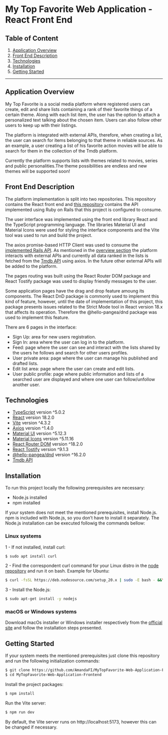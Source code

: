 # My Top Favorite Web Application - React Front End

## Table of Content

1. [Application Overview](#application-overview)
2. [Front End Description](#front-end-description)
3. [Technologies](#technologies)
4. [Installation](#installation)
5. [Getting Started](#getting-started)

---

## **Application Overview** <a name="application-overview"></a>

My Top Favorite is a social media platform where registered users can create, edit and share lists containing a rank of their favorite things of a certain theme. Along with each list item, the user has the option to attach a personalized text talking about the chosen item. Users can also follow other users to keep up with their listings.

The platform is integrated with external APIs, therefore, when creating a list, the user can search for items belonging to that theme in reliable sources. As an example, a user creating a list of his favorite action movies will be able to search for them in the collection of the Tmdb platform.

Currently the platform supports lists with themes related to movies, series and public personalities.The theme possibilities are endless and new themes will be supported soon!

## **Front End Description** <a name="front-end-description"></a>

The platform implementation is split into two repositories. This repository contains the React front end and [this repository](https://github.com/AmandaFI/MyTopFavorite-Web-Application-Backend.git) contains the API implemented using Ruby on Rails that this project is configured to consume.

The user interface was implemented using the front end library React and the TypeScript programming language. The libraries Material UI and Material Icons were used for styling the interface components and the Vite tool was used to run and build the project.

The axios promise-based HTTP Client was used to consume the [implemented Rails API](https://github.com/AmandaFI/MyTopFavorite-Web-Application-Backend.git). As mentioned in the [overview section](application-overview) the platform interacts with external APIs and currently all data ranked in the lists is fetched from the [Tmdb API](https://developer.themoviedb.org/reference/intro/getting-started) using axios. In the future other external APIs will be added to the platform.

The pages routing was built using the React Router DOM package and React Tostify package was used to display friendly messages to the user.

Some application pages have the drag and drop feature amoung its components. The React DnD package is commonly used to implement this kind of feature, however, until the date of implementation of this project, this package presents issues related to the Strict Mode tool in React version 18.x that affects its operation. Therefore the @hello-pangea/dnd package was used to implement this feature.

There are 6 pages in the interface:

- Sign Up: area for new users registration.
- Sign In: area where the user can log in to the platform.
- Feed: page where the user can see and interact with the lists shared by the users he follows and search for other users profiles.
- User private area: page where the user can manage his published and drafted lists.
- Edit list area: page where the user can create and edit lists.
- User public profile: page where public information and lists of a searched user are displayed and where one user can follow/unfollow another user.

## **Technologies** <a name="technologies"></a>

- [TypeScript](https://www.typescriptlang.org/) version ^5.0.2
- [React](https://react.dev/) version 18.2.0
- [Vite](https://vitejs.dev/) version ^4.3.2
- [Axios](https://www.npmjs.com/package/axios) version ^1.4.0
- [Material UI](https://mui.com/) version ^5.12.3
- [Material Icons](https://mui.com/material-ui/material-icons/) version ^5.11.16
- [React Router DOM](https://www.npmjs.com/package/react-router-dom) version ^18.2.0
- [React Tostify](https://www.npmjs.com/package/react-toastify) version ^9.1.3
- [@hello-pangea/dnd](https://github.com/hello-pangea/dnd) version ^16.2.0
- [Tmdb API](https://developer.themoviedb.org/reference/intro/getting-started)

## **Installation** <a name="installation"></a>

To run this project locally the following prerequisites are necessary:

- Node.js installed
- npm installed

If your system does not meet the mentioned prerequisites, install Node.js. npm is included with Node.js, so you don’t have to install it separately. The Node.js installation can be executed followig the commands bellow:

### **Linux systems**

1 - If not installed, install curl:

```bash
$ sudo apt install curl
```

2 - Find the correspondent curl command for your Linux distro in the [node repository](https://github.com/nodesource/distributions/blob/master/README.md#debinstall) and run it on bash. Example for Ubuntu:

```bash
$ curl -fsSL https://deb.nodesource.com/setup_20.x | sudo -E bash - &&\
```

3 - Install the Node.js:

```bash
$ sudo apt-get install -y nodejs
```

### **macOS or Windows systems**

Download macOs installer or Windows installer respectively from the [official site](https://nodejs.org/en/download) and follow the installation steps presented.

## **Getting Started** <a name="getting-started"></a>

If your system meets the mentioned prerequisites just clone this repository and run the following initialization commands:

```bash
$ git clone https://github.com/AmandaFI/MyTopFavorite-Web-Application-Frontend.git
$ cd MyTopFavorite-Web-Application-Frontend
```

Install the project packages:

```bash
$ npm install
```

Run the Vite server:

```bash
$ npm run dev
```

By default, the Vite server runs on http://localhost:5173, however this can be changed if necessary.
